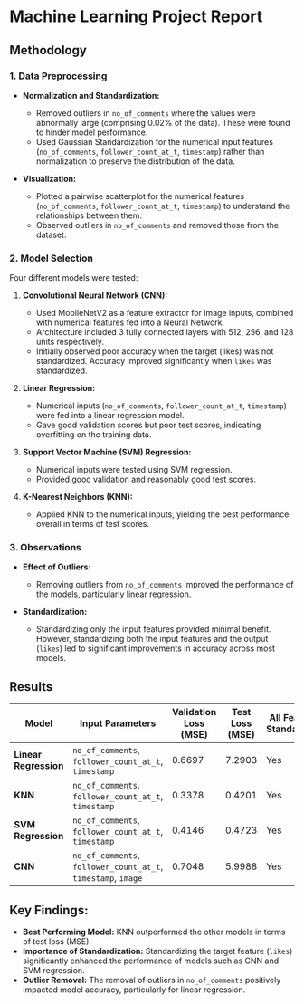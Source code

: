 # Machine Learning Project Report

## Methodology

### 1. Data Preprocessing

- **Normalization and Standardization:**
  - Removed outliers in `no_of_comments` where the values were abnormally large (comprising 0.02% of the data). These were found to hinder model performance.
  - Used Gaussian Standardization for the numerical input features (`no_of_comments`, `follower_count_at_t`, `timestamp`) rather than normalization to preserve the distribution of the data.

- **Visualization:**
  - Plotted a pairwise scatterplot for the numerical features (`no_of_comments`, `follower_count_at_t`, `timestamp`) to understand the relationships between them.
  - Observed outliers in `no_of_comments` and removed those from the dataset.

### 2. Model Selection

Four different models were tested:

1. **Convolutional Neural Network (CNN):**
   - Used MobileNetV2 as a feature extractor for image inputs, combined with numerical features fed into a Neural Network.
   - Architecture included 3 fully connected layers with 512, 256, and 128 units respectively.
   - Initially observed poor accuracy when the target (likes) was not standardized. Accuracy improved significantly when `likes` was standardized.

2. **Linear Regression:**
   - Numerical inputs (`no_of_comments`, `follower_count_at_t`, `timestamp`) were fed into a linear regression model.
   - Gave good validation scores but poor test scores, indicating overfitting on the training data.

3. **Support Vector Machine (SVM) Regression:**
   - Numerical inputs were tested using SVM regression.
   - Provided good validation and reasonably good test scores.

4. **K-Nearest Neighbors (KNN):**
   - Applied KNN to the numerical inputs, yielding the best performance overall in terms of test scores.

### 3. Observations

- **Effect of Outliers:**
  - Removing outliers from `no_of_comments` improved the performance of the models, particularly linear regression.

- **Standardization:**
  - Standardizing only the input features provided minimal benefit. However, standardizing both the input features and the output (`likes`) led to significant improvements in accuracy across most models.

## Results

| Model                | Input Parameters                                 | Validation Loss (MSE) | Test Loss (MSE) | All Features Standardized |
|----------------------|--------------------------------------------------|-----------------------|-----------------|---------------------------|
| **Linear Regression** | `no_of_comments`, `follower_count_at_t`, `timestamp` | 0.6697                | 7.2903          | Yes                       |
| **KNN**              | `no_of_comments`, `follower_count_at_t`, `timestamp` | 0.3378                | 0.4201          | Yes                       |
| **SVM Regression**    | `no_of_comments`, `follower_count_at_t`, `timestamp` | 0.4146                | 0.4723          | Yes                       |
| **CNN**              | `no_of_comments`, `follower_count_at_t`, `timestamp`, `image` | 0.7048                | 5.9988          | Yes                       |

## Key Findings:

- **Best Performing Model:** KNN outperformed the other models in terms of test loss (MSE).
- **Importance of Standardization:** Standardizing the target feature (`likes`) significantly enhanced the performance of models such as CNN and SVM regression.
- **Outlier Removal:** The removal of outliers in `no_of_comments` positively impacted model accuracy, particularly for linear regression.

